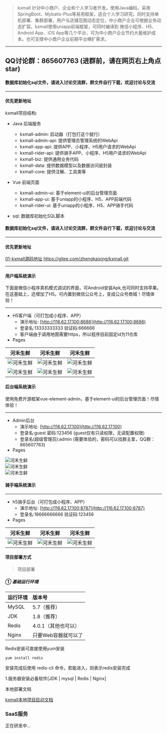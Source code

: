 > kxmall 针对中小商户、企业和个人学习者开发。使用Java编码，采用SpringBoot、Mybatis-Plus等易用框架，适合个人学习研究。同时支持单机部署、集群部署，用户与店铺范围动态定位，中小商户企业可根据业务动态扩容。kxmall使用uniapp前端框架，可同时编译到 微信小程序、H5、Android App、iOS App等几个平台，可为中小商户企业节约大量维护成本。也可支撑中小商户企业前期平台横扩需求。

---
QQ讨论群：865607763 (进群前，请在网页右上角点star)
---

#### 数据库初始化sql文件，请进入讨论交流群，群文件自行下载，欢迎讨论与交流
---
#### 优先更新地址

kxmall项目结构:

- Java 后端服务
    - kxmall-admin: 启动器（打包打这个就行）
    - kxmall-admin-api: 提供管理员管理系统的WebApi
    - kxmall-app-api: 提供APP、小程序、H5用户请求的WebApi
    - kxmall-rider-api: 提供骑手APP、小程序、H5用户请求的WebApi
    - kxmall-biz: 提供通用业务代码
    - kxmall-data: 提供数据模型以及数据访问层封装
    - kxmall-core: 提供注解、工具类等
    
- Vue 前端页面
    - kxmall-admin-ui: 基于element-ui的后台管理页面
    - kxmall-app-ui: 基于uniapp的小程序、H5、APP前端代码
    - kxmall-rider-ui: 基于uniapp的小程序、H5、APP骑手代码

- sql: 数据库初始化SQL脚本

#### 数据库初始化sql文件，请进入讨论交流群，群文件自行下载，欢迎讨论与交流
---
#### 优先更新地址

[01-kxmall源码地址](https://gitee.com/zhengkaixing/kxmall.git) https://gitee.com/zhengkaixing/kxmall.git

---

#### 用户端系统演示

下面是微信小程序真机模式调试的界面，可Android安装Apk,也可同时支持苹果。
在这基础上，还增加了H5。可内置到微信公众号上，变成公众号商城！尽情体验！


---
- H5客户端（可打包成小程序、APP）
  - 演示地址: [http://116.62.17.100:8686](http://116.62.17.100:8686)
  - 登录名:13333333333 验证码:666666 
  - 客户端由于调用地图需要https，所以程序目前固定id为11仓库
- Pages

| 河禾生鲜 | 河禾生鲜 | 河禾生鲜 |
| :----: | :----: | :----: |
| ![河禾生鲜](https://nontax.oss-cn-beijing.aliyuncs.com/kxmall/kxmall-app-1.jpeg)  | ![河禾生鲜](https://nontax.oss-cn-beijing.aliyuncs.com/kxmall/kxmall-app-2.jpeg) | ![河禾生鲜](https://nontax.oss-cn-beijing.aliyuncs.com/kxmall/kxmall-app-3.jpeg) |
| ![河禾生鲜](https://nontax.oss-cn-beijing.aliyuncs.com/kxmall/kxmall-app-4.jpeg)  | ![河禾生鲜](https://nontax.oss-cn-beijing.aliyuncs.com/kxmall/kxmall-app-5.jpeg) | ![河禾生鲜](https://nontax.oss-cn-beijing.aliyuncs.com/kxmall/kxmall-app-6.jpeg) |

#### 后台端系统演示

使用免费开源框架vue-element-admin，基于element-ui的后台管理页面！尽情体验！


---
- Admin后台
  - 演示地址: [http://116.62.17.100](http://116.62.17.100)
  - 登录名:guest 密码:123456 (guest仅有只读权限，无读配置权限)
  - 登录名(超级管理员):admin (需要体验的，密码可以找群主拿，QQ群：865607763)
- Pages
 
![河禾生鲜](https://nontax.oss-cn-beijing.aliyuncs.com/kxmall/kxmall-admin-1.png)  
![河禾生鲜](https://nontax.oss-cn-beijing.aliyuncs.com/kxmall/kxmall-admin-2.png)  
![河禾生鲜](https://nontax.oss-cn-beijing.aliyuncs.com/kxmall/kxmall-admin-3.png)   


#### 骑手端系统演示

---
- h5骑手后台（可打包成小程序、APP）
  - 演示地址: [http://116.62.17.100:8787](http://116.62.17.100:8787)
  - 登录名:16666666666 验证码:123456 
- Pages

| 河禾生鲜 | 河禾生鲜 | 河禾生鲜 |
| :----: | :----: | :----: |
| ![河禾生鲜](https://nontax.oss-cn-beijing.aliyuncs.com/kxmall/kxmall-rider-1.jpg)  | ![河禾生鲜](https://nontax.oss-cn-beijing.aliyuncs.com/kxmall/kxmall-rider-2.jpg) | ![河禾生鲜](https://nontax.oss-cn-beijing.aliyuncs.com/kxmall/kxmall-rider-3.jpg) |


#### 项目部署方式

>项目部署

##### ① 基础运行环境

| 运行环境 | 版本号 |
|:--------|:--------|
|  MySQL   |  5.7（推荐）   |
|  JDK   |  1.8（推荐）   |
|  Redis   |  4.0.1（其他也可以）   |
|  Nginx  |  只要Web容器就可以了  |

Redis安装可直接使用yum安装 
	
	yum install redis

安装完成后使用 redis-cli 命令，若能进入，则表示redis安装完成

1.服务器安装必备软件[JDK | mysql | Redis | Nginx]

本地部署文档

[kxmall本地项目启动文档](doc/kxmall本地项目启动文档.doc)

### SaaS服务

正在研发中...
